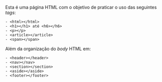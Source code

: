 Esta é uma página HTML com o objetivo de praticar o uso das seguintes *tags*:
~~~
- <html></html>
- <h1></h1> até <h6></h6>
- <p></p>
- <article></article>
- <span></span>
~~~
Além da organização do *body* HTML em:
~~~
- <header></header>
- <nav></nav>
- <section></section>
- <aside></aside>
- <footer></footer>
~~~